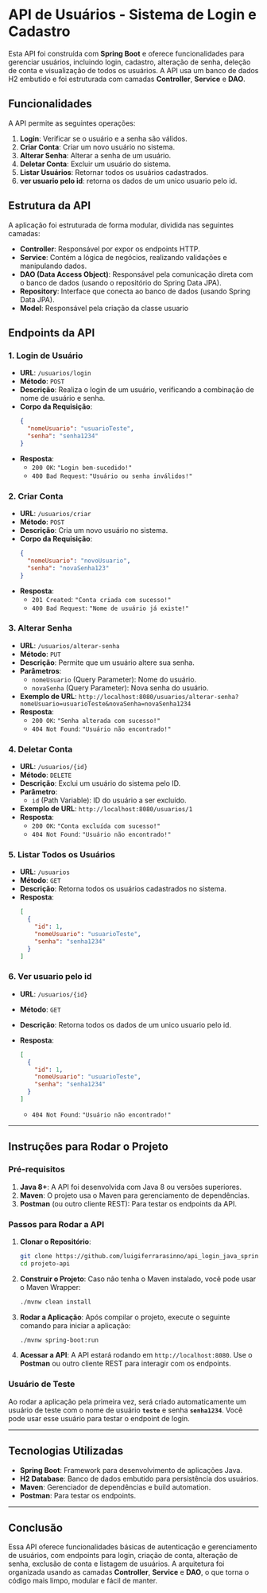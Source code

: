 

# **API de Usuários - Sistema de Login e Cadastro**

Esta API foi construída com **Spring Boot** e oferece funcionalidades para gerenciar usuários, incluindo login, cadastro, alteração de senha, deleção de conta e visualização de todos os usuários. A API usa um banco de dados H2 embutido e foi estruturada com camadas **Controller**, **Service** e **DAO**.

## **Funcionalidades**
A API permite as seguintes operações:

1. **Login**: Verificar se o usuário e a senha são válidos.
2. **Criar Conta**: Criar um novo usuário no sistema.
3. **Alterar Senha**: Alterar a senha de um usuário.
4. **Deletar Conta**: Excluir um usuário do sistema.
5. **Listar Usuários**: Retornar todos os usuários cadastrados.
6. **ver usuario pelo id**: retorna os dados de um unico usuario pelo id.

## **Estrutura da API**

A aplicação foi estruturada de forma modular, dividida nas seguintes camadas:

- **Controller**: Responsável por expor os endpoints HTTP.
- **Service**: Contém a lógica de negócios, realizando validações e manipulando dados.
- **DAO (Data Access Object)**: Responsável pela comunicação direta com o banco de dados (usando o repositório do Spring Data JPA).
- **Repository**: Interface que conecta ao banco de dados (usando Spring Data JPA).
- **Model**: Responsável pela criação da classe usuario 

## **Endpoints da API**

### **1. Login de Usuário**
- **URL**: `/usuarios/login`
- **Método**: `POST`
- **Descrição**: Realiza o login de um usuário, verificando a combinação de nome de usuário e senha.
- **Corpo da Requisição**:
  ```json
  {
    "nomeUsuario": "usuarioTeste",
    "senha": "senha1234"
  }
  ```
- **Resposta**:
  - `200 OK`: `"Login bem-sucedido!"`
  - `400 Bad Request`: `"Usuário ou senha inválidos!"`

### **2. Criar Conta**
- **URL**: `/usuarios/criar`
- **Método**: `POST`
- **Descrição**: Cria um novo usuário no sistema.
- **Corpo da Requisição**:
  ```json
  {
    "nomeUsuario": "novoUsuario",
    "senha": "novaSenha123"
  }
  ```
- **Resposta**:
  - `201 Created`: `"Conta criada com sucesso!"`
  - `400 Bad Request`: `"Nome de usuário já existe!"`

### **3. Alterar Senha**
- **URL**: `/usuarios/alterar-senha`
- **Método**: `PUT`
- **Descrição**: Permite que um usuário altere sua senha.
- **Parâmetros**:
  - `nomeUsuario` (Query Parameter): Nome do usuário.
  - `novaSenha` (Query Parameter): Nova senha do usuário.
- **Exemplo de URL**: `http://localhost:8080/usuarios/alterar-senha?nomeUsuario=usuarioTeste&novaSenha=novaSenha1234`
- **Resposta**:
  - `200 OK`: `"Senha alterada com sucesso!"`
  - `404 Not Found`: `"Usuário não encontrado!"`

### **4. Deletar Conta**
- **URL**: `/usuarios/{id}`
- **Método**: `DELETE`
- **Descrição**: Exclui um usuário do sistema pelo ID.
- **Parâmetro**:
  - `id` (Path Variable): ID do usuário a ser excluído.
- **Exemplo de URL**: `http://localhost:8080/usuarios/1`
- **Resposta**:
  - `200 OK`: `"Conta excluída com sucesso!"`
  - `404 Not Found`: `"Usuário não encontrado!"`

### **5. Listar Todos os Usuários**
- **URL**: `/usuarios`
- **Método**: `GET`
- **Descrição**: Retorna todos os usuários cadastrados no sistema.
- **Resposta**:
  ```json
  [
    {
      "id": 1,
      "nomeUsuario": "usuarioTeste",
      "senha": "senha1234"
    }
  ]
  ```

### **6. Ver usuario pelo id**
- **URL**: `/usuarios/{id}`
- **Método**: `GET`
- **Descrição**: Retorna todos os dados de um unico usuario pelo id.
- **Resposta**:
  ```json
  [
    {
      "id": 1,
      "nomeUsuario": "usuarioTeste",
      "senha": "senha1234"
    }
  ]
  ```
 
  - `404 Not Found`: `"Usuário não encontrado!"`

---

## **Instruções para Rodar o Projeto**

### **Pré-requisitos**

1. **Java 8+**: A API foi desenvolvida com Java 8 ou versões superiores.
2. **Maven**: O projeto usa o Maven para gerenciamento de dependências.
3. **Postman** (ou outro cliente REST): Para testar os endpoints da API.

### **Passos para Rodar a API**

1. **Clonar o Repositório**:
   ```bash
   git clone https://github.com/luigiferrarasinno/api_login_java_spring_boot.git
   cd projeto-api
   ```

2. **Construir o Projeto**:
   Caso não tenha o Maven instalado, você pode usar o Maven Wrapper:
   ```bash
   ./mvnw clean install
   ```

3. **Rodar a Aplicação**:
   Após compilar o projeto, execute o seguinte comando para iniciar a aplicação:
   ```bash
   ./mvnw spring-boot:run
   ```

4. **Acessar a API**:
   A API estará rodando em `http://localhost:8080`. Use o **Postman** ou outro cliente REST para interagir com os endpoints.

### **Usuário de Teste**
Ao rodar a aplicação pela primeira vez, será criado automaticamente um usuário de teste com o nome de usuário **`teste`** e senha **`senha1234`**. Você pode usar esse usuário para testar o endpoint de login.

---

## **Tecnologias Utilizadas**
- **Spring Boot**: Framework para desenvolvimento de aplicações Java.
- **H2 Database**: Banco de dados embutido para persistência dos usuários.
- **Maven**: Gerenciador de dependências e build automation.
- **Postman**: Para testar os endpoints.

---

## **Conclusão**
Essa API oferece funcionalidades básicas de autenticação e gerenciamento de usuários, com endpoints para login, criação de conta, alteração de senha, exclusão de conta e listagem de usuários. A arquitetura foi organizada usando as camadas **Controller**, **Service** e **DAO**, o que torna o código mais limpo, modular e fácil de manter.


